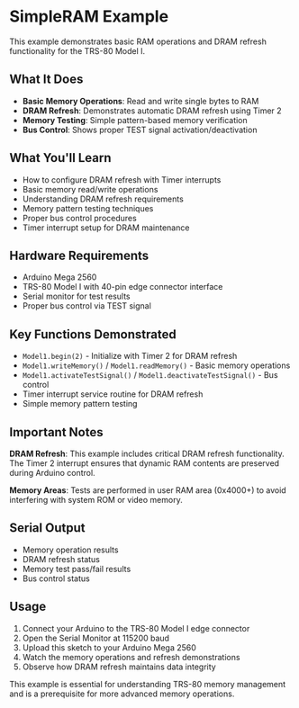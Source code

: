 # SimpleRAM Example

This example demonstrates basic RAM operations and DRAM refresh functionality for the TRS-80 Model I.

## What It Does

- **Basic Memory Operations**: Read and write single bytes to RAM
- **DRAM Refresh**: Demonstrates automatic DRAM refresh using Timer 2
- **Memory Testing**: Simple pattern-based memory verification
- **Bus Control**: Shows proper TEST signal activation/deactivation

## What You'll Learn

- How to configure DRAM refresh with Timer interrupts
- Basic memory read/write operations
- Understanding DRAM refresh requirements
- Memory pattern testing techniques
- Proper bus control procedures
- Timer interrupt setup for DRAM maintenance

## Hardware Requirements

- Arduino Mega 2560
- TRS-80 Model I with 40-pin edge connector interface
- Serial monitor for test results
- Proper bus control via TEST signal

## Key Functions Demonstrated

- `Model1.begin(2)` - Initialize with Timer 2 for DRAM refresh
- `Model1.writeMemory()` / `Model1.readMemory()` - Basic memory operations
- `Model1.activateTestSignal()` / `Model1.deactivateTestSignal()` - Bus control
- Timer interrupt service routine for DRAM refresh
- Simple memory pattern testing

## Important Notes

**DRAM Refresh**: This example includes critical DRAM refresh functionality. The Timer 2 interrupt ensures that dynamic RAM contents are preserved during Arduino control.

**Memory Areas**: Tests are performed in user RAM area (0x4000+) to avoid interfering with system ROM or video memory.

## Serial Output

- Memory operation results
- DRAM refresh status
- Memory test pass/fail results
- Bus control status

## Usage

1. Connect your Arduino to the TRS-80 Model I edge connector
2. Open the Serial Monitor at 115200 baud
3. Upload this sketch to your Arduino Mega 2560
4. Watch the memory operations and refresh demonstrations
5. Observe how DRAM refresh maintains data integrity

This example is essential for understanding TRS-80 memory management and is a prerequisite for more advanced memory operations.

